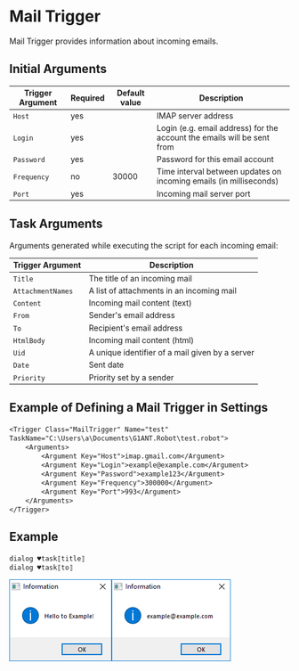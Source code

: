 # Mail Trigger

Mail Trigger provides information about incoming emails.

## Initial Arguments

| Trigger Argument | Required | Default value | Description |
| -------- | ---- | -------- | ------------- |
| `Host` | yes |  | IMAP server address |
| `Login` | yes |  | Login (e.g. email address) for the account the emails will be sent from |
| `Password` | yes |  | Password for this email account |
| `Frequency` | no | 30000 | Time interval between updates on incoming emails (in milliseconds) |
| `Port` | yes |  | Incoming mail server port |

## Task Arguments

Arguments generated while executing the script for each incoming email:

| Trigger Argument | Description |
| -------- | ---- |
| `Title` | The title of an incoming mail |
| `AttachmentNames` | A list of attachments in an incoming mail |
| `Content` | Incoming mail content (text) |
| `From` | Sender's email address |
| `To` | Recipient's email address |
| `HtmlBody` | Incoming mail content (html) |
| `Uid` | A unique identifier of a mail given by a server |
| `Date` | Sent date |
| `Priority` | Priority set by a sender |

## Example of Defining a Mail Trigger in Settings

```G1ANT
<Trigger Class="MailTrigger" Name="test" TaskName="C:\Users\a\Documents\G1ANT.Robot\test.robot">
	<Arguments>
		<Argument Key="Host">imap.gmail.com</Argument>
		<Argument Key="Login">example@example.com</Argument>
		<Argument Key="Password">example123</Argument>
		<Argument Key="Frequency">300000</Argument>
		<Argument Key="Port">993</Argument>
	</Arguments>
</Trigger> 
```

## Example

```G1ANT
dialog ♥task⟦title⟧
dialog ♥task⟦to⟧
```

 ![img](../../.gitbook/assets/g1ant-robot-withaddons-3-125-18060-1600-2018-03-15-13-15-06.png)![img](../../.gitbook/assets/g1ant-robot-withaddons-3-125-18060-1600-2018-03-15-13-14-01.png)
